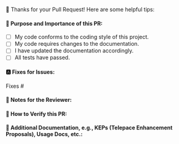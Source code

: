 🫰 Thanks for your Pull Request! Here are some helpful tips:

<!--
1. If this is your first submission, please read our contributor guidelines:
   📇 https://github.com/telepace/community/blob/main/CONTRIBUTING.md

2. Ensure that you have added or run the appropriate tests for your PR.

-->

#### 👀 Purpose and Importance of this PR:
<!-- Ensure your PR passes the CI checks, and do check the following items as needed -->
- [ ] My code conforms to the coding style of this project.
- [ ] My code requires changes to the documentation.
- [ ] I have updated the documentation accordingly.
- [ ] All tests have passed.

#### 🅰 Fixes for Issues:
<!-- Automatically close linked issue when PR is merged. Use `Fixes #<issue number>`, or `Fixes (paste link of issue)`.
For multiple related PRs, use `Fixes: #ID_1, #ID_2` -->

Fixes #

#### 📝 Notes for the Reviewer:

#### 🎯 How to Verify this PR:

#### 📑 Additional Documentation, e.g., KEPs (Telepace Enhancement Proposals), Usage Docs, etc.:
<!-- This section can be empty if this pull request does not require a release note.
When adding links that point to resources within git repositories, reference a specific commit to avoid linking directly to the master branch.
Recommended Documents:
1. Using GitHub RFCs template: https://github.com/telepace/community/blob/main/0000-template.md
2. Use Google Docs or Notion and share it with the community.
-->
